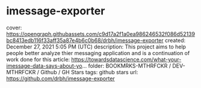 # imessage-exporter

cover: https://opengraph.githubassets.com/c9d17a2f1a0ea986246532f086d52139bc8413edb116f33aff35a87e4b6c0b68/drbh/imessage-exporter
created: December 27, 2021 5:05 PM (UTC)
description: This project aims to help people better analyze thier messaging application and is a continuation of work done for this article: https://towardsdatascience.com/what-your-imessage-data-says-about-yo...
folder: BOOKMRKS-MTHRFCKR / DEV-MTHRFCKR / Github / GH Stars
tags: github stars
url: https://github.com/drbh/imessage-exporter